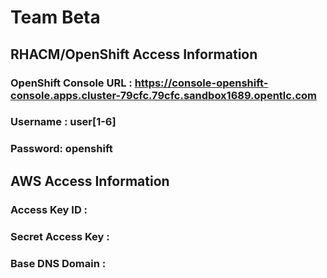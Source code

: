 # Team Beta

## RHACM/OpenShift Access Information

### OpenShift Console URL : https://console-openshift-console.apps.cluster-79cfc.79cfc.sandbox1689.opentlc.com
### Username : user[1-6]
### Password: openshift

## AWS Access Information

### Access Key ID :
### Secret Access Key :
### Base DNS Domain : 





